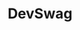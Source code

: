 ---
title: "DevSwag"
categories: ["Development"]

link:
    url: "https://devswag.io/"
    dead: false

tweet: "For developers who like gifts for devs"
---